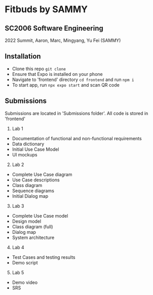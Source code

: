 # Fitbuds by SAMMY
## SC2006 Software Engineering
2022 Summit, Aaron, Marc, Mingyang, Yu Fei (SAMMY)

## Installation
- Clone this repo `git clone`
- Ensure that Expo is installed on your phone
- Navigate to 'frontend' directory `cd frontend` and run `npm i`
- To start app, run `npx expo start` and scan QR code

## Submissions
Submissions are located in 'Submissions folder'. All code is stored in 'frontend'
1. Lab 1
- Documentation of functional and non-functional requirements
- Data dictionary
- Initial Use Case Model
- UI mockups 

2. Lab 2
- Complete Use Case diagram
- Use Case descriptions
- Class diagram 
- Sequence diagrams
- Initial Dialog map

3. Lab 3
- Complete Use Case model
- Design model
- Class diagram (full)
- Dialog map
- System architecture

4. Lab 4
- Test Cases and testing results
- Demo script

5. Lab 5 
- Demo video
- SRS
